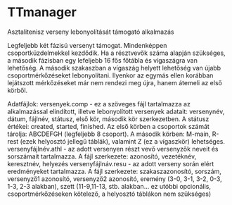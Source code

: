 # TTmanager
Asztalitenisz verseny lebonyolítását támogató alkalmazás

Legfeljebb két fázisú versenyt támogat. Mindenképpen csoportküzdelmekkel kezdődik. Ha a résztvevők száma alapján szükséges, a második fázisban egy lefeljebb 16 fős főtábla és vígaszágra van lehetőség. A második szakaszban a vígaszág helyett lehetőség van újabb csoportmérkőzéseket lebonyolítani. Ilyenkor az egymás ellen korábban lejátszott mérkőzéseket már nem rendezi meg újra, hanem átemeli az első körből.

Adatfájlok:
versenyek.comp - ez a szöveges fájl tartalmazza az alkalmazással elindított, illetve lebonyolított versenyek adatait: versenynév, dátum, fájlnév, státusz, első kör, második kör szerkezetben. A státusz értékei: created, started, finished. Az első körben a csoportok számát tárolja: ABCDEFGH (legfeljebb 8 csoport). A második körben: M-main, R-rest (ezek helyosztó jellegű táblák), valamint Z (ez a vígaszkör) lehetséges.
versenyfájlnév.athl - az adott versenyen részt vevő versenyzők neveit és sorszámait tartalmazza. A fájl szerkezete: azonosító, vezetéknév, keresztnév, helyezés
versenyfájlnáv.resu - az adott verseny során elért eredményeket tartalmazza. A fájl szerkezete: szakaszazonosító, sorszám, versenyző1 azonosító, versenyző2 azonosító, eremény (3-0, 3-1, 3-2, 0-3, 1-3, 2-3 alakban), szett (11-9,11-13, stb. alakban... ez utóbbi opcionális, csoportmérkőzéseken kötelező, a helyosztó táblákon nem szükséges)
